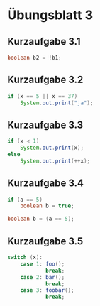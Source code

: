 # Übungsblatt 3
## Kurzaufgabe 3.1
```java
boolean b2 = !b1;
```

## Kurzaufgabe 3.2
```java
if (x == 5 || x == 37)
    System.out.print("ja");
```

## Kurzaufgabe 3.3
```java
if (x < 1)
    System.out.print(x);
else
    System.out.print(++x);
```

## Kurzaufgabe 3.4
```java
if (a == 5)
    boolean b = true;
```
```java
boolean b = (a == 5);
```

## Kurzaufgabe 3.5
```java
switch (x):
    case 1: foo();
            break;
    case 2: bar();
            break;
    case 3: foobar();
            break;
```